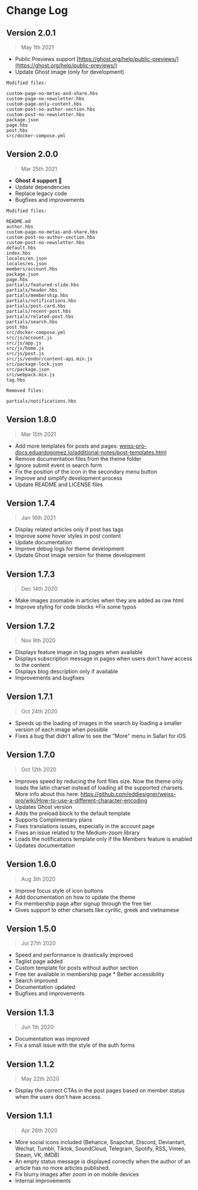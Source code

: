 # Change Log

## Version 2.0.1
> May 1th 2021

* Public Previews support [https://ghost.org/help/public-previews/](https://ghost.org/help/public-previews/)
* Update Ghost image (only for development)

```
Modified files:

custom-page-no-metas-and-share.hbs
custom-page-no-newsletter.hbs
custom-page-only-content.hbs
custom-post-no-author-section.hbs
custom-post-no-newsletter.hbs
package.json
page.hbs
post.hbs
src/docker-compose.yml
```

## Version 2.0.0
> Mar 25th 2021

* **Ghost 4 support** 🎉
* Update dependencies
* Replace legacy code
* Bugfixes and improvements

```
Modified files:

README.md                        
author.hbs                       
custom-page-no-metas-and-share.hbs 
custom-post-no-author-section.hbs 
custom-post-no-newsletter.hbs 
default.hbs 
index.hbs  
locales/en.json 
locales/es.json 
members/account.hbs 
package.json             
page.hbs  
partials/featured-slide.hbs
partials/header.hbs  
partials/membership.hbs  
partials/notifications.hbs 
partials/post-card.hbs     
partials/recent-post.hbs   
partials/related-post.hbs  
partials/search.hbs              
post.hbs   
src/docker-compose.yml  
src/js/account.js                
src/js/app.js 
src/js/home.js  
src/js/post.js  
src/js/vendor/content-api.min.js 
src/package-lock.json  
src/package.json  
src/webpack.mix.js      
tag.hbs          

Removed files:

partials/notifications.hbs
```

## Version 1.8.0
> Mar 15th 2021

* Add more templates for posts and pages: [weiss-pro-docs.eduardogomez.io/additional-notes/post-templates.html](/additional-notes/post-templates.html)
* Remove documentation files from the theme folder
* Ignore submit event in search form
* Fix the position of the icon in the secondary menu button
* Improve and simplify development process
* Update README and LICENSE files

## Version 1.7.4
> Jan 16th 2021

* Display related articles only if post has tags
* Improve some hover styles in post content
* Update documentation
* Improve debug logs for theme development
* Update Ghost image version for theme development

## Version 1.7.3
> Dec 14th 2020

* Make images zoomable in articles when they are added as raw html
* Improve styling for code blocks
*Fix some typos

## Version 1.7.2
> Nov 9th 2020

* Displays feature image in tag pages when available
* Displays subscription message in pages when users don't have access to the content
* Displays blog description only if available
* Improvements and bugfixes

## Version 1.7.1
> Oct 24th 2020

* Speeds up the loading of images in the search by loading a smaller version of each image when possible
* Fixes a bug that didn't allow to see the "More" menu in Safari for iOS

## Version 1.7.0
> Oct 12th 2020

* Improves speed by reducing the font files size. Now the theme only loads the latin charset instead of loading all the supported charsets. More info about this here: https://github.com/eddiesigner/weiss-pro/wiki/How-to-use-a-different-character-encoding
* Updates Ghost version
* Adds the preload block to the default template
* Supports Complimentary plans
* Fixes translations issues, especially in the account page
* Fixes an issue related to the Medium-zoom library
* Loads the notifications template only if the Members feature is enabled
* Updates documentation

## Version 1.6.0
> Aug 3th 2020

* Improve focus style of icon buttons
* Add documentation on how to update the theme
* Fix membership page after signup through the free tier
* Gives support to other charsets like cyrillic, greek and vietnamese

## Version 1.5.0
> Jul 27th 2020

* Speed and performance is drastically improved
* Taglist page added
* Custom template for posts without author section
* Free tier available in membership page
‍* Better accessibility
* Search improved
* Documentation updated
* Bugfixes and improvements

## Version 1.1.3
> Jun 1th 2020

* Documentation was improved
* Fix a small issue with the style of the auth forms

## Version 1.1.2
> May 22th 2020

* Display the correct CTAs in the post pages based on member status when the users don't have access.

## Version 1.1.1
> Apr 26th 2020

* More social icons included (Behance, Snapchat, Discord, Deviantart, Wechat, Tumblr, Tiktok, SoundCloud, Telegram, Spotify, RSS, Vimeo, Steam, VK, IMDB)
* An empty status message is displayed correctly when the author of an article has no more articles published.
* Fix blurry images after zoom in on mobile devices
* Internal improvements
